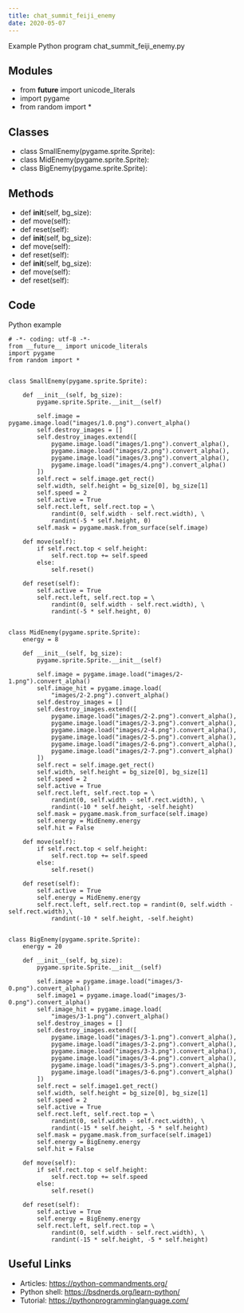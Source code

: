 ```yaml
---
title: chat_summit_feiji_enemy
date: 2020-05-07
---
```

Example Python program chat_summit_feiji_enemy.py

## Modules

* from __future__ import unicode_literals
* import pygame
* from random import *

## Classes

* class SmallEnemy(pygame.sprite.Sprite):
* class MidEnemy(pygame.sprite.Sprite):
* class BigEnemy(pygame.sprite.Sprite):

## Methods

* def __init__(self, bg_size):
* def move(self):
* def reset(self):
* def __init__(self, bg_size):
* def move(self):
* def reset(self):
* def __init__(self, bg_size):
* def move(self):
* def reset(self):

## Code

Python example

    # -*- coding: utf-8 -*-
    from __future__ import unicode_literals
    import pygame
    from random import *
    
    
    class SmallEnemy(pygame.sprite.Sprite):
    
        def __init__(self, bg_size):
            pygame.sprite.Sprite.__init__(self)
    
            self.image = pygame.image.load("images/1.0.png").convert_alpha()
            self.destroy_images = []
            self.destroy_images.extend([
                pygame.image.load("images/1.png").convert_alpha(),
                pygame.image.load("images/2.png").convert_alpha(),
                pygame.image.load("images/3.png").convert_alpha(),
                pygame.image.load("images/4.png").convert_alpha()
            ])
            self.rect = self.image.get_rect()
            self.width, self.height = bg_size[0], bg_size[1]
            self.speed = 2
            self.active = True
            self.rect.left, self.rect.top = \
                randint(0, self.width - self.rect.width), \
                randint(-5 * self.height, 0)
            self.mask = pygame.mask.from_surface(self.image)
    
        def move(self):
            if self.rect.top < self.height:
                self.rect.top += self.speed
            else:
                self.reset()
    
        def reset(self):
            self.active = True
            self.rect.left, self.rect.top = \
                randint(0, self.width - self.rect.width), \
                randint(-5 * self.height, 0)
    
    
    class MidEnemy(pygame.sprite.Sprite):
        energy = 8
    
        def __init__(self, bg_size):
            pygame.sprite.Sprite.__init__(self)
    
            self.image = pygame.image.load("images/2-1.png").convert_alpha()
            self.image_hit = pygame.image.load(
                "images/2-2.png").convert_alpha()
            self.destroy_images = []
            self.destroy_images.extend([
                pygame.image.load("images/2-2.png").convert_alpha(),
                pygame.image.load("images/2-3.png").convert_alpha(),
                pygame.image.load("images/2-4.png").convert_alpha(),
                pygame.image.load("images/2-5.png").convert_alpha(),
                pygame.image.load("images/2-6.png").convert_alpha(),
                pygame.image.load("images/2-7.png").convert_alpha()
            ])
            self.rect = self.image.get_rect()
            self.width, self.height = bg_size[0], bg_size[1]
            self.speed = 2
            self.active = True
            self.rect.left, self.rect.top = \
                randint(0, self.width - self.rect.width), \
                randint(-10 * self.height, -self.height)
            self.mask = pygame.mask.from_surface(self.image)
            self.energy = MidEnemy.energy
            self.hit = False
    
        def move(self):
            if self.rect.top < self.height:
                self.rect.top += self.speed
            else:
                self.reset()
    
        def reset(self):
            self.active = True
            self.energy = MidEnemy.energy
            self.rect.left, self.rect.top = randint(0, self.width - self.rect.width),\
                randint(-10 * self.height, -self.height)
    
    
    class BigEnemy(pygame.sprite.Sprite):
        energy = 20
    
        def __init__(self, bg_size):
            pygame.sprite.Sprite.__init__(self)
    
            self.image = pygame.image.load("images/3-0.png").convert_alpha()
            self.image1 = pygame.image.load("images/3-0.png").convert_alpha()
            self.image_hit = pygame.image.load(
                "images/3-1.png").convert_alpha()
            self.destroy_images = []
            self.destroy_images.extend([
                pygame.image.load("images/3-1.png").convert_alpha(),
                pygame.image.load("images/3-2.png").convert_alpha(),
                pygame.image.load("images/3-3.png").convert_alpha(),
                pygame.image.load("images/3-4.png").convert_alpha(),
                pygame.image.load("images/3-5.png").convert_alpha(),
                pygame.image.load("images/3-6.png").convert_alpha()
            ])
            self.rect = self.image1.get_rect()
            self.width, self.height = bg_size[0], bg_size[1]
            self.speed = 2
            self.active = True
            self.rect.left, self.rect.top = \
                randint(0, self.width - self.rect.width), \
                randint(-15 * self.height, -5 * self.height)
            self.mask = pygame.mask.from_surface(self.image1)
            self.energy = BigEnemy.energy
            self.hit = False
    
        def move(self):
            if self.rect.top < self.height:
                self.rect.top += self.speed
            else:
                self.reset()
    
        def reset(self):
            self.active = True
            self.energy = BigEnemy.energy
            self.rect.left, self.rect.top = \
                randint(0, self.width - self.rect.width), \
                randint(-15 * self.height, -5 * self.height)
    

## Useful Links

- Articles: https://python-commandments.org/
- Python shell: https://bsdnerds.org/learn-python/
- Tutorial: https://pythonprogramminglanguage.com/
